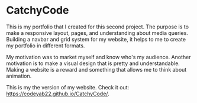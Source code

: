 # CatchyCode

This is my portfolio that I created for this second project. The purpose is to make a responsive layout, pages, and understanding about media queries.
Building a navbar and grid system for my website, it helps to me to create my portfolio in different formats.  

My motivation was to market myself and know who's my audience. Another motivation is to make a visual design that is pretty and understandable. 
Making a website is a reward and something that allows me to think about animation.  

This is my the version of my website. Check it out: https://codeyab22.github.io/CatchyCode/.

